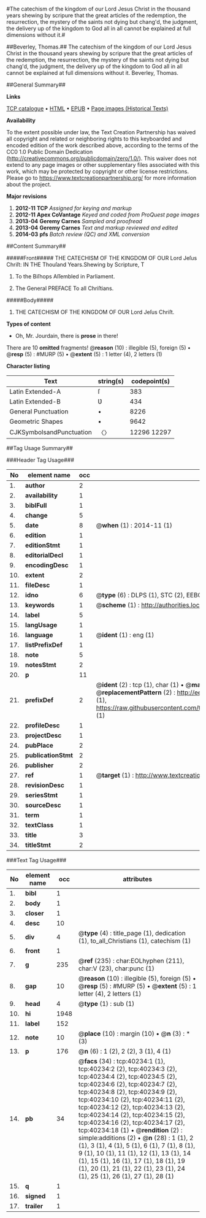 #The catechism of the kingdom of our Lord Jesus Christ in the thousand years shewing by scripure that the great articles of the redemption, the resurrection, the mystery of the saints not dying but chang'd, the judgment, the delivery up of the kingdom to God all in all cannot be explained at full dimensions without it.#

##Beverley, Thomas.##
The catechism of the kingdom of our Lord Jesus Christ in the thousand years shewing by scripure that the great articles of the redemption, the resurrection, the mystery of the saints not dying but chang'd, the judgment, the delivery up of the kingdom to God all in all cannot be explained at full dimensions without it.
Beverley, Thomas.

##General Summary##

**Links**

[TCP catalogue](http://www.ota.ox.ac.uk/tcp/)  • 
[HTML](http://tei.it.ox.ac.uk/tcp/Texts-HTML/free/A27/A27585.html)  • 
[EPUB](http://tei.it.ox.ac.uk/tcp/Texts-EPUB/free/A27/A27585.epub) • 
[Page images (Historical Texts)](https://historicaltexts.jisc.ac.uk/eebo-07873689e)

**Availability**

To the extent possible under law, the Text Creation Partnership has waived all copyright and related or neighboring rights to this keyboarded and encoded edition of the work described above, according to the terms of the CC0 1.0 Public Domain Dedication (http://creativecommons.org/publicdomain/zero/1.0/). This waiver does not extend to any page images or other supplementary files associated with this work, which may be protected by copyright or other license restrictions. Please go to https://www.textcreationpartnership.org/ for more information about the project.

**Major revisions**

1. __2012-11__ __TCP__ *Assigned for keying and markup*
1. __2012-11__ __Apex CoVantage__ *Keyed and coded from ProQuest page images*
1. __2013-04__ __Geremy Carnes__ *Sampled and proofread*
1. __2013-04__ __Geremy Carnes__ *Text and markup reviewed and edited*
1. __2014-03__ __pfs__ *Batch review (QC) and XML conversion*

##Content Summary##

#####Front#####
THE CATECHISM OF THE KINGDOM OF OUR Lord Jeſus Chriſt: IN THE Thouſand Years.Shewing by Scripture, T
1. To the Biſhops Aſſembled in Parliament.

1. The General PREFACE To all Chriſtians.

#####Body#####

1. THE CATECHISM OF THE KINGDOM OF OUR Lord Jeſus Chriſt.

**Types of content**

  * Oh, Mr. Jourdain, there is **prose** in there!

There are 10 **omitted** fragments! 
 @__reason__ (10) : illegible (5), foreign (5)  •  @__resp__ (5) : #MURP (5)  •  @__extent__ (5) : 1 letter (4), 2 letters (1)

**Character listing**


|Text|string(s)|codepoint(s)|
|---|---|---|
|Latin Extended-A|ſ|383|
|Latin Extended-B|Ʋ|434|
|General Punctuation|•|8226|
|Geometric Shapes|▪|9642|
|CJKSymbolsandPunctuation|〈〉|12296 12297|

##Tag Usage Summary##

###Header Tag Usage###

|No|element name|occ|attributes|
|---|---|---|---|
|1.|__author__|2||
|2.|__availability__|1||
|3.|__biblFull__|1||
|4.|__change__|5||
|5.|__date__|8| @__when__ (1) : 2014-11 (1)|
|6.|__edition__|1||
|7.|__editionStmt__|1||
|8.|__editorialDecl__|1||
|9.|__encodingDesc__|1||
|10.|__extent__|2||
|11.|__fileDesc__|1||
|12.|__idno__|6| @__type__ (6) : DLPS (1), STC (2), EEBO-CITATION (1), OCLC (1), VID (1)|
|13.|__keywords__|1| @__scheme__ (1) : http://authorities.loc.gov/ (1)|
|14.|__label__|5||
|15.|__langUsage__|1||
|16.|__language__|1| @__ident__ (1) : eng (1)|
|17.|__listPrefixDef__|1||
|18.|__note__|5||
|19.|__notesStmt__|2||
|20.|__p__|11||
|21.|__prefixDef__|2| @__ident__ (2) : tcp (1), char (1)  •  @__matchPattern__ (2) : ([0-9\-]+):([0-9IVX]+) (1), (.+) (1)  •  @__replacementPattern__ (2) : http://eebo.chadwyck.com/downloadtiff?vid=$1&page=$2 (1), https://raw.githubusercontent.com/textcreationpartnership/Texts/master/tcpchars.xml#$1 (1)|
|22.|__profileDesc__|1||
|23.|__projectDesc__|1||
|24.|__pubPlace__|2||
|25.|__publicationStmt__|2||
|26.|__publisher__|2||
|27.|__ref__|1| @__target__ (1) : http://www.textcreationpartnership.org/docs/. (1)|
|28.|__revisionDesc__|1||
|29.|__seriesStmt__|1||
|30.|__sourceDesc__|1||
|31.|__term__|1||
|32.|__textClass__|1||
|33.|__title__|3||
|34.|__titleStmt__|2||


###Text Tag Usage###

|No|element name|occ|attributes|
|---|---|---|---|
|1.|__bibl__|1||
|2.|__body__|1||
|3.|__closer__|1||
|4.|__desc__|10||
|5.|__div__|4| @__type__ (4) : title_page (1), dedication (1), to_all_Christians (1), catechism (1)|
|6.|__front__|1||
|7.|__g__|235| @__ref__ (235) : char:EOLhyphen (211), char:V (23), char:punc (1)|
|8.|__gap__|10| @__reason__ (10) : illegible (5), foreign (5)  •  @__resp__ (5) : #MURP (5)  •  @__extent__ (5) : 1 letter (4), 2 letters (1)|
|9.|__head__|4| @__type__ (1) : sub (1)|
|10.|__hi__|1948||
|11.|__label__|152||
|12.|__note__|10| @__place__ (10) : margin (10)  •  @__n__ (3) : * (3)|
|13.|__p__|176| @__n__ (6) : 1 (2), 2 (2), 3 (1), 4 (1)|
|14.|__pb__|34| @__facs__ (34) : tcp:40234:1 (1), tcp:40234:2 (2), tcp:40234:3 (2), tcp:40234:4 (2), tcp:40234:5 (2), tcp:40234:6 (2), tcp:40234:7 (2), tcp:40234:8 (2), tcp:40234:9 (2), tcp:40234:10 (2), tcp:40234:11 (2), tcp:40234:12 (2), tcp:40234:13 (2), tcp:40234:14 (2), tcp:40234:15 (2), tcp:40234:16 (2), tcp:40234:17 (2), tcp:40234:18 (1)  •  @__rendition__ (2) : simple:additions (2)  •  @__n__ (28) : 1 (1), 2 (1), 3 (1), 4 (1), 5 (1), 6 (1), 7 (1), 8 (1), 9 (1), 10 (1), 11 (1), 12 (1), 13 (1), 14 (1), 15 (1), 16 (1), 17 (1), 18 (1), 19 (1), 20 (1), 21 (1), 22 (1), 23 (1), 24 (1), 25 (1), 26 (1), 27 (1), 28 (1)|
|15.|__q__|1||
|16.|__signed__|1||
|17.|__trailer__|1||

